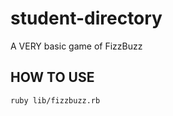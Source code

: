 # student-directory #

A VERY basic game of FizzBuzz 

## HOW TO USE ##

```shell
ruby lib/fizzbuzz.rb
```
